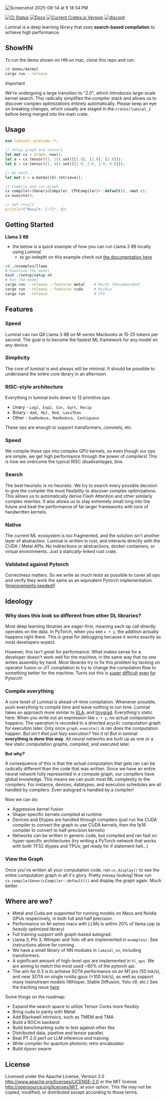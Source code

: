<img href="luminalai.com" alt="Screenshot 2025-08-14 at 9 18 54 PM" src="https://github.com/user-attachments/assets/c5832634-55d5-45b7-ba65-6efe36afce4a" />

[![CI Status](https://img.shields.io/github/actions/workflow/status/jafioti/luminal/test.yml?style=for-the-badge&logo=github-actions&logoColor=white&branch=main)](https://github.com/jafioti/luminal/actions)
[![Docs](https://img.shields.io/badge/Documentation-green?style=for-the-badge&color=0D9373)](https://docs.luminalai.com)
[![Current Crates.io Version](https://img.shields.io/crates/v/luminal.svg?style=for-the-badge&logo=rust)](https://crates.io/crates/luminal)
[![discord](https://dcbadge.limes.pink/api/server/APjuwHAbGy)](https://discord.gg/APjuwHAbGy)

Luminal is a deep learning library that uses **search-based compilation** to achieve high performance.

## ShowHN
To run the demo shown on HN on mac, clone this repo and run:
```bash
cd demos/matmul
cargo run --release
```

> [!IMPORTANT]  
> We're undergoing a large transition to "2.0", which introduces large-scale kernel search. This radically simplifies the compiler stack and allows us to discover complex optimizations entirely automatically. Please keep an eye on breaking changes, which usually are staged in the `crates/luminal_2` before being merged into the main crate.

## Usage
```rust
use luminal::prelude::*;

// Setup graph and tensors
let mut cx = Graph::new();
let a = cx.tensor((3, 1)).set([[1.0], [2.0], [3.0]]);
let b = cx.tensor((1, 4)).set([[1.0, 2.0, 3.0, 4.0]]);

// Do math...
let mut c = a.matmul(b).retrieve();

// Compile and run graph
cx.compile(<(GenericCompiler, CPUCompiler)>::default(), &mut c);
cx.execute();

// Get result
println!("Result: {:?}", c);
```

## Getting Started
**Llama 3 8B**
- the below is a quick example of how you can run Llama 3 8B locally using Luminal
    - to go indepth on this example check out [the documentation here](https://github.com/jafioti/luminal/tree/main/examples/llama/README.md)
```bash
cd ./examples/llama
# Download the model
bash ./setup/setup.sh
# Run the model
cargo run --release --features metal    # MacOS (Recommended)
cargo run --release --features cuda     # Nvidia
cargo run --release                     # CPU
```

## Features
### Speed
Luminal can run Q8 Llama 3 8B on M-series Macbooks at 15-25 tokens per second. The goal is to become the fastest ML framework for any model on any device.

### Simplicity
The core of luminal is and always will be minimal. It should be possible to understand the entire core library in an afternoon.

### RISC-style architecture
Everything in luminal boils down to 12 primitive ops:
- Unary - `Log2, Exp2, Sin, Sqrt, Recip`
- Binary - `Add, Mul, Mod, LessThan`
- Other - `SumReduce, MaxReduce, Contiguous`

These ops are enough to support transformers, convnets, etc.

### Speed
We compile these ops into complex GPU kernels, so even though our ops are simple, we get high performance through the power of compilers! This is how we overcome the typical RISC disadvantages, btw. 

### Search
The best heuristic is no heuristic. We try to search every possible decision to give the compiler the most flexibility to discover complex optimizations. This allows us to automatically derive Flash Attention and other similarly complex rewrites. It also allows us to stay extremely small long into the future and beat the performance of far larger frameworks with tons of handwritten kernels.

### Native
The current ML ecosystem is too fragmented, and the solution isn't another layer of abstraction. Luminal is written in rust, and interacts directly with the CUDA / Metal APIs. No indirections or abstractions, docker containers, or virtual environments. Just a statically-linked rust crate.

### Validated against Pytorch
Correctness matters. So we write as much tests as possible to cover all ops and verify they work the same as an equivalent Pytorch implementation. ([Improvements needed!](https://github.com/jafioti/luminal/issues/20))

## Ideology
### Why does this look so different from other DL libraries?
Most deep learning libraries are eager-first, meaning each op call directly operates on the data. In PyTorch, when you see `x + y`, the addition actually happens right there. This is great for debugging because it works exactly as most developers expect.

However, this isn't great for performance. What makes sense for a developer doesn't work well for the machine, in the same way that no one writes assembly by hand. Most libraries try to fix this problem by tacking on operator fusion or JIT compilation to try to change the compilation flow to something better for the machine. Turns out this is [super](https://docs.pytorch.org/docs/stable/torch.compiler_dynamo_overview.html) [difficult](https://pytorch.org/tutorials/intermediate/torch_compile_tutorial.html) [even](https://pytorch.org/docs/stable/jit.html) [for](https://pytorch.org/docs/stable/fx.html#torch.fx.symbolic_trace) Pytorch!

### Compile everything
A core tenet of Luminal is ahead-of-time compilation. Whenever possible, push everything to compile time and leave nothing to run time. Luminal takes an approach more similar to [XLA](https://www.tensorflow.org/xla), and [tinygrad](https://github.com/tinygrad/tinygrad). Everything's static here. When you write out an expression like `x + y`, no actual computation happens. The operation is recorded to a directed acyclic computation graph for execution later. Only once `graph.execute()` is ran does the computation happen. *But isn't that just lazy execution?* Yes it is! But in luminal **everything is done this way**. All neural networks are built up as one or a few static computation graphs, compiled, and executed later.

**But why?**

A consequence of this is that the actual computation that gets ran can be radically different than the code that was written. Since we have an entire neural network fully represented in a compute graph, our compilers have global knowledge. This means we can push most ML complexity to the compilers. For instance, devices, datatypes, and execution schedules are all handled by compliers. Even autograd is handled by a compiler!

Now we can do:
- Aggressive kernel fusion
- Shape-specific kernels compiled at runtime
- Devices and Dtypes are handled through compilers (just run the CUDA compiler to convert the graph to use CUDA kernels, then the fp16 compiler to convert to half-precision kernels)
- Networks can be written in generic code, but compiled and ran fast on hyper-specific architectures (try writing a PyTorch network that works with both TF32 dtypes and TPUs; get ready for if statement hell...)

### View the Graph
Once you've written all your computation code, run `cx.display()` to see the entire computation graph in all it's glory. Pretty messy looking! Now run `cx.compile(GenericCompiler::default())` and display the graph again. Much better.

## Where are we?
- Metal and Cuda are supported for running models on Macs and Nvidia GPUs respectively, in both full and half precision.
- Performance on M-series macs with LLMs is within 20% of llama.cpp (a *heavily* optimized library)
- Full training support with graph-based autograd.
- Llama 3, Phi 3, Whisper and Yolo v8 are implemented in `examples/`. See instructions above for running.
- We have a small library of NN modules in `luminal_nn`, including transformers.
- A significant amount of high-level ops are implemented in `hl_ops`. We are aiming to match the most used ~80% of the pytorch api.
- The aim for 0.3 is to achieve SOTA performance on an M1 pro (50 tok/s), and near SOTA on single nvidia gpus (>100 tok/s), as well as support many mainstream models (Whisper, Stable Diffusion, Yolo v9, etc.) See the tracking issue [here](https://github.com/jafioti/luminal/issues/29)

Some things on the roadmap:
- Expand the search space to utilize Tensor Cores more flexibly
- Bring cuda to parity with Metal
- Add Blackwell intrinsics, such as TMEM and TMA
- Build a ROCm backend
- Build benchmarking suite to test against other libs
- Distributed data, pipeline and tensor parallel.
- Beat PT 2.0 perf on LLM inference *and* training
- Write compiler for quantum photonic retro encabulator
- Build dyson swarm

## License
Licensed under the Apache License, Version 2.0 http://www.apache.org/licenses/LICENSE-2.0 or the MIT license http://opensource.org/licenses/MIT, at your option. This file may not be copied, modified, or distributed except according to those terms.
